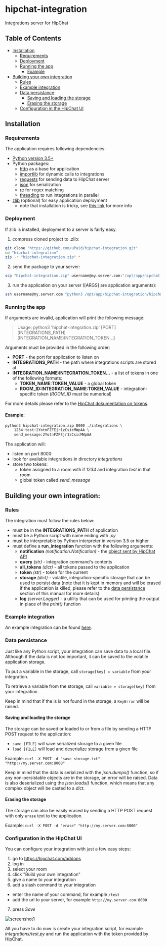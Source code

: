 # hipchat-integration

Integrations server for HipChat

## Table of Contents

* [Installation](#installation)
  * [Requirements](#requirements)
  * [Deployment](#deployment)
  * [Running the app](#running-the-app)
    * [Example](#example)
* [Building your own integration](#building-your-own-integration)
  * [Rules](#rules)
  * [Example integration](#example-integration)
  * [Data persistance](#data-persistance)
    * [Saving and loading the storage](#saving-and-loading-the-storage)
    * [Erasing the storage](#erasing-the-storage)
  * [Configuration in the HipChat UI](#configuration-in-the-hipchat-ui)

## Installation

### Requirements

The application requires following dependencies:

* [Python version 3.5+](https://www.python.org/downloads/)
* Python packages:
  * [http](https://docs.python.org/3/library/http.server.html) as a base for application
  * [importlib](https://docs.python.org/3/library/importlib.html) for dynamic calls to integrations
  * [requests](http://docs.python-requests.org/en/master/) for sending data to HipChat server
  * [json](https://docs.python.org/2/library/json.html) for serialization
  * [re](https://docs.python.org/2/library/re.html) for regex matching
  * [threading](https://docs.python.org/2/library/threading.html) to run integrations in parallel
* [zlib](https://docs.python.org/2/library/zlib.html) (optional) for easy application deployment
  * note that installation is tricky, see [this link](https://stackoverflow.com/a/15013895/5922757) for more info

### Deployment

If zlib is installed, deployment to a server is fairly easy.

1. compress cloned project to .zlib:
```bash
git clone "https://github.com/uPaid/hipchat-integration.git"
cd "hipchat-integration"
zip -r "hipchat-integration.zip" *
```

2. send the package to your server:
```bash
scp "hipchat-integration.zip" username@my.server.com:"/opt/app/hipchat-integration/"
```

3. run the application on your server ([ARGS] are application arguments):
```bash
ssh username@my.server.com "python3 /opt/app/hipchat-integration/hipchat-integration.zip [ARGS]"
```

### Running the app

If arguments are invalid, application will print the following message:

> Usage: python3 'hipchat-integration.zip' [PORT] [INTEGRATIONS_PATH] [INTEGRATION_NAME:INTEGRATION_TOKEN...]

Arguments must be provided in the following order:
* **PORT** - the port for application to listen on
* **INTEGRATIONS_PATH** - the path where integrations scripts are stored at
* **INTEGRATION_NAME:INTEGRATION_TOKEN...** - a list of tokens in one of the following formats:
  * **TOKEN_NAME:TOKEN_VALUE** - a global token
  * **ROOM_ID:INTEGRATION_NAME:TOKEN_VALUE** - integration-specific token (*ROOM_ID* must be numerical)

For more details please refer to the [HipChat dokumentation on tokens](https://developer.atlassian.com/hipchat/guide/hipchat-rest-api/api-access-tokens).

#### Example:

```bash
python3 hipchat-integration.zip 8000 ./integrations \
    1234:test:2YotnFZFEjr1zCsicMWpAA \
    send_message:2YotnFZFEjr1zCsicMWpAA
```

The application will:
* listen on port 8000
* look for available integrations in directory *integrations*
* store two tokens:
  * token assigned to a room with if *1234* and integration *test* in that room
  * global token called *send_message*

## Building your own integration:

### Rules

The integration must follow the rules below:
* must be in the **INTEGRATIONS_PATH** of application
* must be a Python script with name ending with *.py*
* must be interpretable by Python interpreter in version 3.5 or higher
* must define a **run_integration** function with the following arguments:
  * **notification** *(notification.Notification)* - the [object sent by HipChat API](https://www.hipchat.com/docs/apiv2/webhooks#room_message)
  * **query** *(str)* - integration command's contents
  * **all_tokens** *(dict)* - all tokens passed to the application
  * **token** *(str)* - token for the current
  * **storage** *(dict)* - volatile, integration-specific storage that can be used to persist data (note that it is kept in memory and will be erased if the application is killed, please refer to the [data persistance](#data-persistance) section of this manual for more details)
  * **log** *(server.Logger)* - a utility that can be used for printing the output in place of the *print()* function

### Example integration

An example integration can be found [here](https://github.com/uPaid/hipchat-integration/blob/master/example/example.py).

### Data persistance

Just like any Python script, your integration can save data to a local file.
Although if the data is not too important, it can be saved to the volatile application storage.

To put a variable in the storage, call `storage[key] = variable` from your integration.

To retrieve a variable from the storage, call `variable = storage[key]` from your integration.

Keep in mind that if the is is not found in the storage, a `KeyError` will be raised.

#### Saving and loading the storage

The storage can be saved or loaded to or from a file by sending a HTTP POST request to the application:
 * `save [FILE]` will save serialized storage to a given file
 * `load [FILE]` will load and deserialize storage from a given file

Example:
`curl -X POST -d "save storage.txt" "http://my.server.com:8000"`

Keep in mind that the data is serialized with the *json.dumps()* function, so if any non-persistable objects are in the storage, an error will be raised. Data is also deserialized using the *json.loads()* function, which means that any complex object will be casted to a *dict*.

#### Erasing the storage

The storage can also be easily erased by sending a HTTP POST request with only `erase` text to the application.

Example:
`curl -X POST -d "erase" "http://my.server.com:8000"`

### Configuration in the HipChat UI

You can configure your integration with just a few easy steps:
1. go to https://hipchat.com/addons
2. log in
3. select your room
4. click "Build your own integration"
5. give a name to your integration
6. add a slash command to your integration
  * enter the name of your command, for example `/test`
  * add the url to your server, for example `http://my.server.com:8000`
7. press *Save*

![screenshot1](http://i.imgur.com/gaTWxlG.png)

All you have to do now is create your integration script, for example *integrations/test.py* and run the application with the token provided by HipChat.

